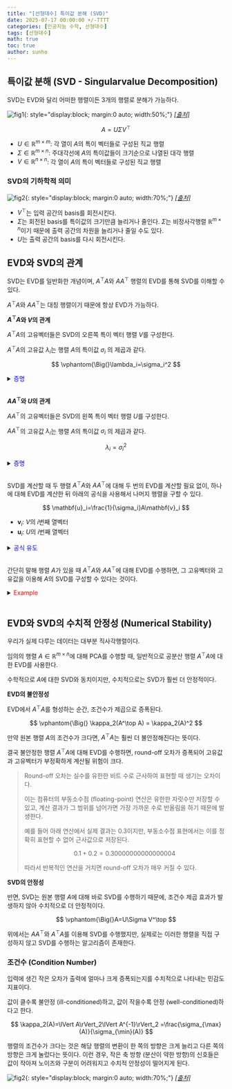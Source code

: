 ```yaml
---
title: "[선형대수] 특이값 분해 (SVD)"
date: 2025-07-17 00:00:00 +/-TTTT
categories: [인공지능 수학, 선형대수]
tags: [선형대수]
math: true
toc: true
author: sunho
---
```


## 특이값 분해 (SVD - Singularvalue Decomposition)

SVD는 EVD와 달리 어떠한 행렬이든 3개의 행렬로 분해가 가능하다.

![fig1](mlm/17-1.png){: style="display:block; margin:0 auto; width:50%;"}
_[[출처]](https://my-mindpalace.tistory.com/10)_

$$
A=U\Sigma V^\top
$$

- $U\in\mathbb{R}^{m\times m}$: 각 열이 $A$의 특이 벡터들로 구성된 직교 행렬
- $\Sigma\in\mathbb{R}^{m\times n}$: 주대각선에 $A$의 특이값들이 크기순으로 나열된 대각 행렬
- $V\in\mathbb{R}^{n\times n}$: 각 열이 $A$의 특이 벡터들로 구성된 직교 행렬

### SVD의 기하학적 의미

![fig2](mlm/17-2.png){: style="display:block; margin:0 auto; width:70%;"}
_[[출처]](https://my-mindpalace.tistory.com/10)_

- $V^\top$는 입력 공간의 basis를 회전시킨다.
- $\Sigma$는 회전된 basis를 특이값의 크기만큼 늘리거나 줄인다. $\Sigma$는 비정사각행렬 $\mathbb{R}^{m\times n}$이기 때문에 출력 공간의
 차원을 늘리거나 줄일 수도 있다.
- $U$는 출력 공간의 basis를 다시 회전시킨다.

## EVD와 SVD의 관계

SVD는 EVD를 일반화한 개념이며, $A^\top A$와 $AA^\top$ 행렬의 EVD를 통해 SVD를 이해할 수 있다.

$A^\top A$와 $AA^\top$는 대칭 행렬이기 때문에 항상 EVD가 가능하다.

**$A^\top A$와 $V$의 관계**

$A^\top A$의 고유벡터들은 SVD의 오른쪽 특이 벡터 행렬 $V$를 구성한다.

$A^\top A$의 고유값 $\lambda_i$는 행렬 $A$의 특이값 $\sigma_i$
의 제곱과 같다.

$$
\vphantom{\Big(}\lambda_i=\sigma_i^2
$$

<details>
<summary><font color='#0000FF'>증명</font></summary>
<div markdown="1">

$A^\top A=(U\Sigma V^\top)^\top(U\Sigma V^\top)=V\Sigma^\top (U^\top U)\Sigma V^\top=V(\Sigma^\top\Sigma) V^\top$

$$
A^\top A=V(\Sigma\Sigma^\top) V^\top=V\begin{bmatrix}\sigma_1^2&\cdots&0\\\vdots&\ddots&\vdots\\0&\cdots&\sigma_n^2\end{bmatrix}V^\top
$$

$A^\top A$는 symmetric matrix이므로, 항상 EVD가 가능하다.

$$
A^\top A=PDP^\top=P\begin{bmatrix}\lambda_1&\cdots&0\\\vdots&\ddots&\vdots\\0&\cdots&\lambda_n\end{bmatrix}P^\top
$$

SVD와 EVD를 비교해보면 $V=P$, $\sigma_i^2=\lambda_i$이다.

따라서, $V$는 $A^\top A$의 고유벡터들로 구성되어있으며, $A^\top A$의 고유값은 $A$의 특이값의 제곱이다.

---

</div>
</details>
<br>

**$AA^\top$와 $U$의 관계**

$AA^\top$의 고유벡터들은 SVD의 왼쪽 특이 벡터 행렬 $U$를 구성한다.

$AA^\top$의 고유값 $\lambda_i$는 행렬 $A$의 특이값 $\sigma_i$
의 제곱과 같다.

$$
\lambda_i=\sigma_i^2
$$

<details>
<summary><font color='#0000FF'>증명</font></summary>
<div markdown="1">

$AA^\top=(U\Sigma V^\top)(U\Sigma V^\top)^\top=U\Sigma (V^\top V)\Sigma^\top U^\top=U(\Sigma\Sigma^\top)^\top$

$$
AA^\top=U(\Sigma\Sigma^\top) U^\top=U\begin{bmatrix}\sigma_1^2&\cdots&0\\\vdots&\ddots&\vdots\\0&\cdots&\sigma_m^2\end{bmatrix}U^\top
$$

$AA^\top$는 symmetric matrix이므로, 항상 EVD가 가능하다.

$$
AA^\top=PDP^\top=P\begin{bmatrix}\lambda_1&\cdots&0\\\vdots&\ddots&\vdots\\0&\cdots&\lambda_n\end{bmatrix}P^\top
$$

SVD와 EVD를 비교해보면 $U=P$, $\sigma_i^2=\lambda_i$이다.

따라서, $U$는 $AA^\top$의 고유벡터들로 구성되어있으며, $AA^\top$의 고유값은 $A$의 특이값의 제곱이다.

---

</div>
</details>
<br>

SVD를 계산할 때 두 행렬 $A^\top A$와 $AA^\top$에 대해 두 번의 EVD를 계산할 필요 없이, 하나에 대해 EVD를 계산한 뒤 아래의 공식을 사용해서 나머지 행렬을 구할 수 있다.

$$
\mathbf{u}_i=\frac{1}{\sigma_i}A\mathbf{v}_i
$$

- $\mathbf{v}_i$: $V$의 $i$번째 열벡터
- $\mathbf{u}_i$: $U$의 $i$번째 열벡터

<details>
<summary><font color='#0000FF'>공식 유도</font></summary>
<div markdown="1">

$$
A=U\Sigma V^\top~\to~AV=U\Sigma
$$

$AV$ 행렬의 각 열은 $A\mathbf{v}_i$이다.

$U\Sigma$ 행렬의 각 열은 $\mathbf{u}_i\sigma_i$이다.

따라서, $A\mathbf{v}_i=\mathbf{u}_i\sigma_i$이다.

---

</div>
</details>
<br>

간단히 말해 행렬 $A$가 있을 때 $A^\top A$와 $AA^\top$에 대해 EVD를 수행하면, 그 고유벡터와 고유값을 이용해 $A$의 SVD를 구성할 수 있다는 것이다.

<details>
<summary><font color='#FF0000'>Example</font></summary>
<div markdown="1">

$$
A=\begin{bmatrix}1&5&0\\5&1&0\end{bmatrix}
$$

---

**1. $\Sigma$ 구하기**

1. $AA^\top$에 대해 EVD 수행한다. ($A^\top A$도 가능)

    $$
    AA^\top=\begin{bmatrix}26&10\\10&26\end{bmatrix}
    $$

    $$
    \lambda_1=36~,~\lambda_2=16
    $$   

2. 고유값을 이용해 특이값을 계산한다.

    $$
    \sigma_1=\sqrt{\lambda_1}=6~,~\sigma_2=\sqrt{\lambda_2}=4
    $$

3. 크기가 큰 순서대로 정렬하여 주대각선에 배치한다. ($\Sigma$의 크기는 $A$와 동일)

    $$
    \Sigma=\begin{bmatrix}6&0&0\\0&4&0\end{bmatrix}
    $$

**2. $V$ 구하기**

1. $A^\top A$ 구성

    $$
    A^\top A=\begin{bmatrix}26&10&0\\10&26&0\\0&0&0\end{bmatrix}
    $$

2. EVD를 수행하여 고유값과 고유벡터를 얻는다.

    $$
    \lambda_1=36~,~\lambda_2=16~,~\lambda_3=0
    $$
    
    $$
    \mathbf{x}_1=\begin{bmatrix}1\\1\\0\end{bmatrix}~,~
    \mathbf{x}_2=\begin{bmatrix}1\\-1\\0\end{bmatrix}~,~
    \mathbf{x}_3=\begin{bmatrix}0\\0\\1\end{bmatrix}
    $$

3. 고유벡터를 정규화하여 행렬 $V$를 구성한다.

    $$
    \mathbf{v}_1=\begin{bmatrix}\frac{1}{\sqrt2}\\\frac{1}{\sqrt2}\\0\end{bmatrix}~,~
    \mathbf{v}_2=\begin{bmatrix}\frac{1}{\sqrt2}\\-\frac{1}{\sqrt2}\\0\end{bmatrix}~,~
    \mathbf{v}_3=\begin{bmatrix}0\\0\\1\end{bmatrix}
    $$

    $$
    V=\begin{bmatrix}\frac{1}{\sqrt2}&\frac{1}{\sqrt2}&0\\\frac{1}{\sqrt2}&-\frac{1}{\sqrt2}&0\\0&0&1\end{bmatrix}
    $$

**3. $U$ 구하기**

1. $\mathbf{u}_i=\frac{1}{\sigma_i}A\mathbf{v}_i$ 공식을 이용해 $\mathbf{u}_i$를 계산한다.

    $$
    \mathbf{u}_1=\frac{1}{6}\begin{bmatrix}1&5&0\\5&1&0\end{bmatrix}\begin{bmatrix}\frac{1}{\sqrt2}\\\frac{1}{\sqrt2}\\0\end{bmatrix}
    =\begin{bmatrix}\frac{1}{\sqrt2}\\\frac{1}{\sqrt2}\end{bmatrix}
    $$

    $$
    \mathbf{u}_2=\frac{1}{4}\begin{bmatrix}1&5&0\\5&1&0\end{bmatrix}\begin{bmatrix}\frac{1}{\sqrt2}\\-\frac{1}{\sqrt2}\\0\end{bmatrix}
    =\begin{bmatrix}-\frac{1}{\sqrt2}\\\frac{1}{\sqrt2}\end{bmatrix}
    $$

2. $U$를 구성한다.

    $$
    U=\begin{bmatrix}\frac{1}{\sqrt2}&-\frac{1}{\sqrt2}\\\frac{1}{\sqrt2}&\frac{1}{\sqrt2}\end{bmatrix}
    $$

**4. 최종적인 SVD 결과**

$$
\begin{bmatrix}1&5&0\\5&1&0\end{bmatrix}=
\begin{bmatrix}\frac{1}{\sqrt2}&-\frac{1}{\sqrt2}\\\frac{1}{\sqrt2}&\frac{1}{\sqrt2}\end{bmatrix}
\begin{bmatrix}6&0&0\\0&4&0\end{bmatrix}
\begin{bmatrix}\frac{1}{\sqrt2}&\frac{1}{\sqrt2}&0\\\frac{1}{\sqrt2}&-\frac{1}{\sqrt2}&0\\0&0&1\end{bmatrix}
$$

---

</div>
</details>
<br>

## EVD와 SVD의 수치적 안정성 (Numerical Stability)

우리가 실제 다루는 데이터는 대부분 직사각행렬이다.

임의의 행렬 $A\in\mathbb{R}^{m\times n}$에 대해 PCA를 수행할 때, 일반적으로 공분산 행렬 $A^\top A$에 대한 EVD를 사용한다.

수학적으로 $A$에 대한 SVD와 동치이지만, 수치적으로는 SVD가 훨씬 더 안정적이다.

**EVD의 불안정성**

EVD에서 $A^\top A$를 형성하는 순간, 조건수가 제곱으로 증폭된다.

$$
\vphantom{\Big(} \kappa_2(A^\top A) = \kappa_2(A)^2
$$

만약 원본 행렬 $A$의 조건수가 크다면, $A^\top A$는 훨씬 더 불안정해진다는 뜻이다.

결국 불안정한 행렬 $A^\top A$에 대해 EVD를 수행하면, round-off 오차가 증폭되어 고유값과 고유벡터가 부정확하게 계산될 위험이 크다.

> Round-off 오차는 실수를 유한한 비트 수로 근사하여 표현할 때 생기는 오차이다.
> 
> 이는 컴퓨터의 부동소수점 (floating-point) 연산은 유한한 자릿수만 저장할 수 있고, 계산 결과가 그 범위를 넘어가면 가장 가까운 수로 반올림을 하기 때문에 발생한다.
>
> 예를 들어 아래 연산에서 실제 결과는 $0.3$이지만, 부동소수점 표현에서는 이를 정확히 표현할 수 없어 근사값으로 저장된다.
>
> $$0.1+0.2=0.30000000000000004$$
>
> 따라서 반복적인 연산을 거치면 round-off 오차가 매우 커질 수 있다.

**SVD의 안정성**

반면, SVD는 원본 행렬 $A$에 대해 바로 SVD를 수행하기 때문에, 조건수 제곱 효과가 발생하지 않아 수치적으로 더 안정적이다.

$$
\vphantom{\Big(}A=U\Sigma V^\top
$$

위에서는 $AA^\top$와 $A^\top A$를 이용해 SVD를 수행했지만, 실제로는 이러한 행렬을 직접 구성하지 않고 SVD를 수행하는 알고리즘이 존재한다.

### 조건수 (Condition Number)

입력에 생긴 작은 오차가 출력에 얼마나 크게 증폭되는지를 수치적으로 나타내는 민감도 지표이다.

값이 클수록 불안정 (ill-conditioned)하고, 값이 작을수록 안정 (well-conditioned)하다고 한다.

$$
\kappa_2(A)=\lVert A\rVert_2\lVert A^{-1}\rVert_2
=\frac{\sigma_{\max}(A)}{\sigma_{\min}(A)}
$$

행렬의 조건수가 크다는 것은 해당 행렬의 변환이 한 쪽의 방향은 크게 늘리고 다른 쪽의 방향은 크게 눌렀다는 뜻이다. 이런 경우, 작은 축 방향 (분산이 약한 방향)의 신호들은 값이 작아져 노이즈와 구분이 어려워지고 수치적 안정성이 떨어지게 된다.

![fig2](mlm/17-3.png){: style="display:block; margin:0 auto; width:70%;"}
_[[출처]](https://math.stackexchange.com/questions/290267/need-help-understanding-matrix-norm-notation)_
